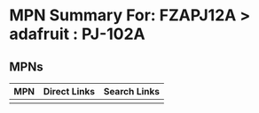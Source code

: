 



# MPN Summary For: FZAPJ12A > adafruit : PJ-102A

## MPNs
  

|MPN|Direct Links|Search Links|
| :--- | :--- | :--- |
||||
